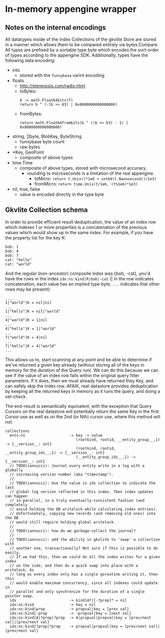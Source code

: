 In-memory appengine wrapper
===========================


Notes on the internal encodings
-------------------------------

All datatypes inside of the index Collections of the gkvlite Store are stored
in a manner which allows them to be compared entirely via bytes.Compare. All
types are prefixed by a sortable type byte which encodes the sort-order of types
according to the appengine SDK. Additionally, types have the following data
encoding:
  * ints
    * stored with the `funnybase` varint encoding
  * floats
    * http://stereopsis.com/radix.html
    * toBytes:
        ```
        b := math.Float64bits(f)
        return b ^ (-(b >> 63) | 0x8000000000000000)
        ```
    * fromBytes:
        ```
        return math.Float64frombits(b ^ ((b >> 63) - 1) | 0x8000000000000000)
        ```
  * string, []byte, BlobKey, ByteString
    * funnybase byte count
    * raw bytes
  * \*Key, GeoPoint
    * composite of above types
  * time.Time
    * composite of above types, stored with microsecond accuracy.
      * rounding to microseconds is a limitation of the real appengine.
		* toMicro: `return t.Unix()*1e6 + int64(t.Nanosecond()/1e3)`
		* fromMicro: `return time.Unix(t/1e6, (t%1e6)*1e3)`
  * nil, true, false
    * value is encoded directly in the type byte


Gkvlite Collection schema
-------------------------

In order to provide efficient result deduplication, the value of an index row
which indexes 1 or more properties is a concatenation of the previous values
which would show up in the same index. For example, if you have the property
list for the key K:

    bob: 1
    bob: 4
    bob: 7
    cat: "hello"
    cat: "world"

And the regular (non-ancestor) composite index was {bob, -cat}, you'd have the
rows in the index `idx:ns:kind|R|bob|-cat` (| in the row indicates
concatenation, each value has an implied type byte. `...` indicates that other
rows may be present):

    ...
    1|"world"|K = nil|nil
    ...
    1|"hello"|K = nil|"world"
    ...
    4|"world"|K = 1|nil
    ...
    4|"hello"|K = 1|"world"
    ...
    7|"world"|K = 4|nil
    ...
    7|"hello"|K = 4|"world"
    ...

This allows us to, start scanning at any point and be able to determine if we've
returned a given key already (without storing all of the keys in memory
for the duration of the Query run). We can do this because we can see if the
value of an index row falls within the original query filter parameters. If it
does, then we must already have returned they Key, and can safely skip the index
row.  AFAIK, real-datastore provides deduplication by keeping all the returned
keys in memory as it runs the query, and doing a set-check.

The end-result is semantically equivalent, with the exception that Query Cursors
on the real datastore will potentially return the same Key in the first Cursor
use as well as on the 2nd (or Nth) cursor use, where this method will not.

    collections
      ents:ns                    -> key -> value
                                    (rootkind, rootid, __entity_group__,1) -> {__version__: int}
                                    (rootkind, rootid, __entity_group_ids__,1) -> {__version__: int}
                                    (__entity_group_ids__,1) -> {__version__: int}
      // TODO(iannucci): Journal every entity write in a log with a globally
      // increasing version number (aka "timestamp").
      //
      // TODO(iannucci): Use the value in idx collection to indicate the last
      // global log version reflected in this index. Then index updates can happen
      // in parallel, in a truly eventually-consistent fashion (and completely
      // avoid holding the DB writelock while calculating index entries).
      // Unfortunately, copying new records (and removing old ones) into the DB
      // would still require holding global writelock.
      //
      // TODO(iannucci): how do we garbage-collect the journal?
      //
      // TODO(iannucci): add the ability in gkvlite to 'swap' a collection with
      // another one, transactionally? Not sure if this is possible to do easily.
      // If we had this, then we could do all the index writes for a given index
      // on the side, and then do a quick swap into place with a writelock. As
      // long as every index only has a single goroutine writing it, then this
      // would enable maximum concurrency, since all indexes could update in
      // parallel and only synchronize for the duration of a single pointer swap.
      idx                        -> kind|A?|[-?prop]* = nil
      idx:ns:kind                -> key = nil
      idx:ns:kind|prop           -> propval|key = [prev val]
      idx:ns:kind|-prop          -> -propval|key = [next val]
      idx:ns:kind|A|?prop|?prop  -> A|propval|propval|key = [prev/next val]|[prev/next val]
      idx:ns:kind|?prop|?prop    -> propval|propval|key = [prev/next val]|[prev/next val]
